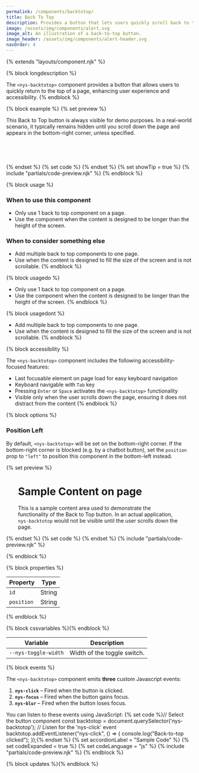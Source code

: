 ```yaml
---
permalink: /components/backtotop/
title: Back To Top
description: Provides a button that lets users quickly scroll back to the top of the page.
image: /assets/img/components/alert.svg
image_alt: An illustration of a back-to-top button.
image_header: /assets/img/components/alert-header.svg
navOrder: 4
---
```


{% extends "layouts/component.njk" %}

{% block longdescription %}

The `<nys-backtotop>` component provides a button that allows users to quickly return to the top of a page, enhancing user experience and accessibility.
{% endblock %}

{% block example %}
{% set preview %}
<p style="margin-bottom:75px;">
  This Back to Top button is always visible for demo purposes. In a real-world scenario, it typically remains hidden until you scroll down the page and appears in the bottom-right corner, unless specified.
</p>
<nys-backtotop id="backtotop-demo"></nys-backtotop>

<script type="module">
  customElements.whenDefined('nys-backtotop').then(async () => {
    const backtotop = document.getElementById('backtotop-demo');
    // Wait until the Lit component finishes updating
    await backtotop.updateComplete;

    const backBtn = backtotop?.shadowRoot?.querySelector('.nys-backtotop');
    if (backBtn) {
        backBtn.style.position = 'absolute';
    }
  });
</script>

{% endset %}
{% set code %}
<nys-backtotop id="backtotop-demo"></nys-backtotop>
{% endset %}
{% set showTip = true %}
{% include "partials/code-preview.njk" %}
{% endblock %}

{% block usage %}

### When to use this component

- Only use 1 back to top component on a page.
- Use the component when the content is designed to be longer than the height of the screen.

### When to consider something else

- Add multiple back to top components to one page.
- Use when the content is designed to fill the size of the screen and is not scrollable.
{% endblock %}

{% block usagedo %}

  - Only use 1 back to top component on a page.
  - Use the component when the content is designed to be longer than the height of the screen.
{% endblock %}

{% block usagedont %}

  - Add multiple back to top components to one page.
  - Use when the content is designed to fill the size of the screen and is not scrollable.
{% endblock %}

{% block accessibility %}

The `<nys-backtotop>` component includes the following accessibility-focused features:

  - Last focusable element on page load for easy keyboard navigation
  - Keyboard navigable with `Tab` key
  - Pressing `Enter` or `Space` activates the `<nys-backtotop>` functionality
  - Visible only when the user scrolls down the page, ensuring it does not distract from the content
{% endblock %}

{% block options %}

### Position Left
By default, `<nys-backtotop>` will be set on the bottom-right corner. If the bottom-right corner is blocked (e.g. by a chatbot button), set the `position` prop to `"left"` to position this component in the bottom-left instead.

{% set preview %}
<nys-unavheader hideTranslate hideSearch></nys-unavheader>
<nys-globalheader appName="Back to Top Example"></nys-globalheader>
<div style="padding: 0 2rem">
<h1>Sample Content on page</h1>
<p>
    This is a sample content area used to demonstrate the functionality of
    the Back to Top button. In an actual application,
    <code>nys-backtotop</code> would not be visible until the user scrolls
    down the page.
</p>
</div>
<nys-button
id="chatbot"
prefixIcon="sms"
variant="outline"
label="Chat With Us"
></nys-button>
<nys-unavfooter></nys-unavfooter>
<nys-backtotop id="backtotop-demo2" position="left"></nys-backtotop>

<script type="module">
  customElements.whenDefined('nys-backtotop').then(async () => {
    const backtotop = document.getElementById('backtotop-demo2');
    // Wait until the Lit component finishes updating
    await backtotop.updateComplete;

    const backBtn = backtotop?.shadowRoot?.querySelector('.nys-backtotop');
    if (backBtn) {
        backBtn.style.position = 'absolute';
    }

    const chatbot = document.getElementById('chatbot');
    if (chatbot) {
        Object.assign(chatbot.style, {
        position: 'absolute',
        bottom: '1rem',
        right: '1rem',
        '--_nys-button-radius-left': 'var(--nys-radius-round)',
        '--_nys-button-radius-right': 'var(--nys-radius-round)',
      });
    }
  });
</script>
{% endset %}
{% set code %}
<nys-backtotop position="left"></nys-backtotop>
{% endset %}
{% include "partials/code-preview.njk" %}

{% endblock %}


{% block properties %}

| Property   | Type         |
|------------|--------------|
| `id`       | String       |
| `position` | String       |

{% endblock %}

{% block cssvariables %}{% endblock %}

| Variable             | Description                 |
|----------------------|-----------------------------|
| `--nys-toggle-width` | Width of the toggle switch. |


{% block events %}

The `<nys-backtotop>` component emits **three** custom Javascript events:

1.  **`nys-click`** – Fired when the button is clicked.
2.  **`nys-focus`** – Fired when the button gains focus.
3.  **`nys-blur`** – Fired when the button loses focus.

You can listen to these events using JavaScript:
{% set code %}// Select the button component
const backtotop = document.querySelector('nys-backtotop');
// Listen for the 'nys-click' event
backtotop.addEventListener("nys-click", () => {
	console.log("Back-to-top clicked");
});{% endset %}
{% set accordionLabel = "Sample Code" %}
{% set codeExpanded = true %}
{% set codeLanguage = "js" %}
{% include "partials/code-preview.njk" %}
{% endblock %}

{% block updates %}{% endblock %}
